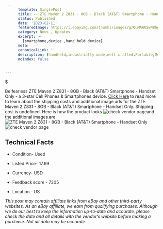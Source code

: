 ```yaml
---
      template: SinglePost
      title: -- ZTE Maven 2 Z831 - 8GB - Black (AT&T) Smartphone - Handset Only
      status: Published
      date: '2023-02-11'
      featuredImage: https://i.ebayimg.com/thumbs/images/g/QuMAAOSwN8hgmXR8/s-l225.jpg
      category: News , Updates
      excerpt: >-
        [smartphone,device ,hand held device]
      meta:
      canonicalLink: ''
      description: [handheld,industrially made,well crafted,Portable,Mobile,Compact,Convenient,Lightweight,Maneuverable,Man-portable,Miniature,Carriable,Hand-held,Light,Holdable,Transportable,Mobile device,Pocket-sized,On-the-go,Wireless,Cordless,Compact size,Convenient size, smartphone,device ,hand held device]
      noindex: false
      
        
---
```

$

Be fearless ZTE Maven 2 Z831 - 8GB - Black (AT&T) Smartphone - Handset Only - a 3-star Cell Phones & Smartphones device. [Click Here](https://www.ebay.com/itm/133756815393?hash=item1f24870821%3Ag%3AQuMAAOSwN8hgmXR8&mkevt=1&mkcid=1&mkrid=711-53200-19255-0&campid=%253CePNCampaignId%253E&customid=%253CreferenceId%253E&toolid=10049) to read more to learn about the shipping costs and additional image urls for the ZTE Maven 2 Z831 - 8GB - Black (AT&T) Smartphone - Handset Only. Shipping cost is undefined. Here is how the product looks ![check vendor page](https://i.ebayimg.com/thumbs/images/g/QuMAAOSwN8hgmXR8/s-l225.jpg)and the additional images are![ZTE Maven 2 Z831 - 8GB - Black (AT&T) Smartphone - Handset Only](https://i.ebayimg.com/images/g/QuMAAOSwN8hgmXR8/s-l640.jpg)![check vendor page](https://origin-galleryplus.ebayimg.com/ws/web/133756815393_2_0_1/225x225.jpg,https://origin-galleryplus.ebayimg.com/ws/web/133756815393_3_0_1/225x225.jpg,https://origin-galleryplus.ebayimg.com/ws/web/133756815393_4_0_1/225x225.jpg,https://origin-galleryplus.ebayimg.com/ws/web/133756815393_5_0_1/225x225.jpg,https://origin-galleryplus.ebayimg.com/ws/web/133756815393_6_0_1/225x225.jpg,https://origin-galleryplus.ebayimg.com/ws/web/133756815393_7_0_1/225x225.jpg,https://origin-galleryplus.ebayimg.com/ws/web/133756815393_8_0_1/225x225.jpg)



 ## Technical Facts 



     
      

 - Condition- Used 


      

 - Listed Price- 17.99 


      

 - Currency- USD 


      

 - Feedback score - 7305 


      

 - Location - US 


      
      

 *_This post may contain affiliate links from eBay and other third-party websites. As an eBay affiliate, we earn from qualifying purchases. Although we do our best to keep the information up-to-date and accurate, please check the date and all details with the vendor's website before making a purchase. Not all data may be accurate._*






